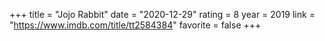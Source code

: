 +++
title = "Jojo Rabbit"
date = "2020-12-29"
rating = 8
year = 2019
link = "https://www.imdb.com/title/tt2584384"
favorite = false
+++
